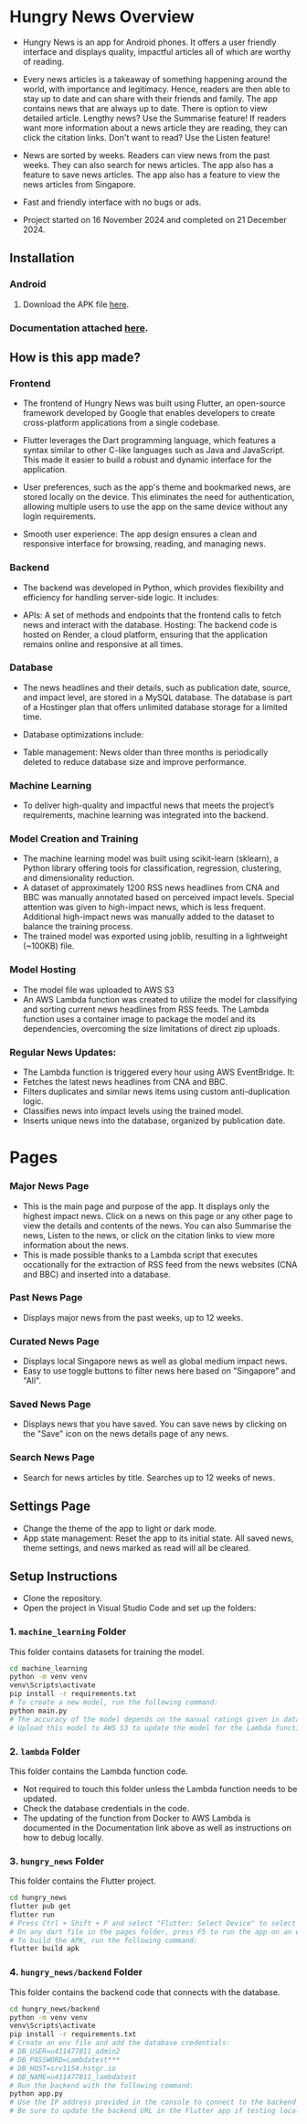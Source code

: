 # Hungry News Overview

+ Hungry News is an app for Android phones. It offers a user friendly interface and displays quality, impactful articles all of which are worthy of reading.

+ Every news articles is a takeaway of something happening around the world, with importance and legitimacy. Hence, readers are then able to stay up to date and can share with their friends and family. The app contains news that are always up to date. There is option to view detailed article. Lengthy news? Use the Summarise feature! If readers want more information about a news article they are reading, they can click the citation links. Don't want to read? Use the Listen feature!

+ News are sorted by weeks. Readers can view news from the past weeks. They can also search for news articles. The app also has a feature to save news articles. The app also has a feature to view the news articles from Singapore.

+ Fast and friendly interface with no bugs or ads.

+ Project started on 16 November 2024 and completed on 21 December 2024.

## Installation

### Android
1. Download the APK file <a href="https://github.com/testtesttesttest45/Hungry-News/releases/download/v1/hungry_news.apk" download>here</a>.

### Documentation attached <a href="https://drive.google.com/file/d/1qOgbexXZgI0abr6tl8q_WpDy54jWeFfa/view?usp=drive_link" target="_blank">here</a>.



## How is this app made?

### Frontend

+ The frontend of Hungry News was built using Flutter, an open-source framework developed by Google that enables developers to create cross-platform applications from a single codebase.

+ Flutter leverages the Dart programming language, which features a syntax similar to other C-like languages such as Java and JavaScript. This made it easier to build a robust and dynamic interface for the application.

+ User preferences, such as the app's theme and bookmarked news, are stored locally on the device. This eliminates the need for authentication, allowing multiple users to use the app on the same device without any login requirements.

+ Smooth user experience: The app design ensures a clean and responsive interface for browsing, reading, and managing news.

### Backend
+ The backend was developed in Python, which provides flexibility and efficiency for handling server-side logic. It includes:

+ APIs: A set of methods and endpoints that the frontend calls to fetch news and interact with the database.
Hosting: The backend code is hosted on Render, a cloud platform, ensuring that the application remains online and responsive at all times.

### Database
+ The news headlines and their details, such as publication date, source, and impact level, are stored in a MySQL database. The database is part of a Hostinger plan that offers unlimited database storage for a limited time.

+ Database optimizations include:

+ Table management: News older than three months is periodically deleted to reduce database size and improve performance.

### Machine Learning
+ To deliver high-quality and impactful news that meets the project’s requirements, machine learning was integrated into the backend.

### Model Creation and Training
+ The machine learning model was built using scikit-learn (sklearn), a Python library offering tools for classification, regression, clustering, and dimensionality reduction.
+ A dataset of approximately 1200 RSS news headlines from CNA and BBC was manually annotated based on perceived impact levels. Special attention was given to high-impact news, which is less frequent. Additional high-impact news was manually added to the dataset to balance the training process.
+ The trained model was exported using joblib, resulting in a lightweight (~100KB) file.

### Model Hosting
+ The model file was uploaded to AWS S3
+ An AWS Lambda function was created to utilize the model for classifying and sorting current news headlines from RSS feeds. The Lambda function uses a container image to package the model and its dependencies, overcoming the size limitations of direct zip uploads.


### Regular News Updates:

+ The Lambda function is triggered every hour using AWS EventBridge. It:
+ Fetches the latest news headlines from CNA and BBC.
+ Filters duplicates and similar news items using custom anti-duplication logic.
+ Classifies news into impact levels using the trained model.
+ Inserts unique news into the database, organized by publication date.

# Pages

### Major News Page
- This is the main page and purpose of the app. It displays only the highest impact news. Click on a news on this page or any other page to view the details and contents of the news. You can also Summarise the news, Listen to the news, or click on the citation links to view more information about the news.
- This is made possible thanks to a Lambda script that executes occationally for the extraction of RSS feed from the news websites (CNA and BBC) and inserted into a database.

### Past News Page
- Displays major news from the past weeks, up to 12 weeks.

### Curated News Page
- Displays local Singapore news as well as global medium impact news.
- Easy to use toggle buttons to filter news here based on "Singapore" and "All".

### Saved News Page
- Displays news that you have saved. You can save news by clicking on the "Save" icon on the news details page of any news.

### Search News Page
- Search for news articles by title. Searches up to 12 weeks of news.

## Settings Page
- Change the theme of the app to light or dark mode.
- App state management: Reset the app to its initial state. All saved news, theme settings, and news marked as read will all be cleared.

## Setup Instructions

+ Clone the repository.
+ Open the project in Visual Studio Code and set up the folders:

### 1. `machine_learning` Folder
This folder contains datasets for training the model.

```bash
cd machine_learning
python -m venv venv
venv\Scripts\activate
pip install -r requirements.txt
# To create a new model, run the following command:
python main.py
# The accuracy of the model depends on the manual ratings given in dataset.csv.
# Upload this model to AWS S3 to update the model for the Lambda function.
```

### 2. `lambda` Folder
This folder contains the Lambda function code.

+ Not required to touch this folder unless the Lambda function needs to be updated.
+ Check the database credentials in the code.
+ The updating of the function from Docker to AWS Lambda is documented in the Documentation link above as well as instructions on how to debug locally.

### 3. `hungry_news` Folder
This folder contains the Flutter project.

```bash
cd hungry_news
flutter pub get
flutter run
# Press Ctrl + Shift + P and select "Flutter: Select Device" to select an emulator or physical device to run the app on.
# On any dart file in the pages folder, press F5 to run the app on an emulator or physical device.
# To build the APK, run the following command:
flutter build apk
```

### 4. `hungry_news/backend` Folder
This folder contains the backend code that connects with the database.

```bash
cd hungry_news/backend
python -m venv venv
venv\Scripts\activate
pip install -r requirements.txt
# Create an env file and add the database credentials:
# DB_USER=u411477811_admin2
# DB_PASSWORD=Lambdatest***
# DB_HOST=srv1154.hstgr.io
# DB_NAME=u411477811_lambdatest
# Run the backend with the following command:
python app.py
# Use the IP address provided in the console to connect to the backend from the Flutter app if debugging on the Android Studio emulator; else, debug on Chrome works fine.
# Be sure to update the backend URL in the Flutter app if testing locally.
```

